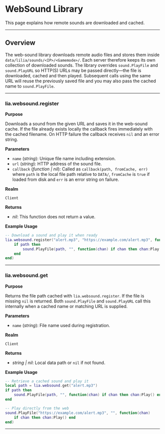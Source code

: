 # WebSound Library

This page explains how remote sounds are downloaded and cached.

---

## Overview

The web-sound library downloads remote audio files and stores them inside
`data/lilia/sounds/<IP>/<Gamemode>/`. Each server therefore keeps its own
collection of downloaded sounds. The library overrides `sound.PlayFile` and
`sound.PlayURL` so HTTP(S) URLs may be passed directly—the file is downloaded,
cached and then played. Subsequent calls using the same URL will reuse the
previously saved file and you may also pass the cached name to
`sound.PlayFile`.

---

### lia.websound.register

**Purpose**

Downloads a sound from the given URL and saves it in the web-sound cache. If the
file already exists locally the callback fires immediately with the cached
filename. On HTTP failure the callback receives `nil` and an error string.

**Parameters**

* `name` (*string*): Unique file name including extension.
* `url` (*string*): HTTP address of the sound file.
* `callback` (*function | nil*): Called as `callback(path, fromCache, err)` where
  `path` is the local file path relative to `DATA/`, `fromCache` is `true` if
  loaded from disk and `err` is an error string on failure.

**Realm**

`Client`

**Returns**

* *nil*: This function does not return a value.

**Example Usage**

```lua
-- Download a sound and play it when ready
lia.websound.register("alert.mp3", "https://example.com/alert.mp3", function(path)
    if path then
        sound.PlayFile(path, "", function(chan) if chan then chan:Play() end end)
    end
end)
```

---

### lia.websound.get

**Purpose**

Returns the file path cached with `lia.websound.register`. If the file is
missing `nil` is returned. Both `sound.PlayFile` and `sound.PlayURL` call this
internally when a cached name or matching URL is supplied.

**Parameters**

* `name` (*string*): File name used during registration.

**Realm**

`Client`

**Returns**

* *string | nil*: Local data path or `nil` if not found.

**Example Usage**

```lua
-- Retrieve a cached sound and play it
local path = lia.websound.get("alert.mp3")
if path then
    sound.PlayFile(path, "", function(chan) if chan then chan:Play() end end)
end

-- Play directly from the web
sound.PlayFile("https://example.com/alert.mp3", "", function(chan)
    if chan then chan:Play() end
end)
```

---